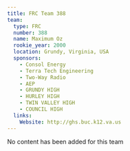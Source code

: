 ```yaml
---
title: FRC Team 388
team:
  type: FRC
  number: 388
  name: Maximum Oz
  rookie_year: 2000
  location: Grundy, Virginia, USA
  sponsors:
    - Consol Energy
    - Terra Tech Engineering
    - Two-Way Radio
    - AEP
    - GRUNDY HIGH
    - HURLEY HIGH
    - TWIN VALLEY HIGH
    - COUNCIL HIGH
  links:
    Website: http://ghs.buc.k12.va.us
---
```

No content has been added for this team